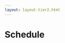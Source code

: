 ```yaml
---
layout: layout-tier2.html
---
```

<div class="container section schedule">
   <h1 class="text-center">Schedule</h1>
    </div>
</div>
<div class="schedule-index-page">
    <script type="text/javascript" src="https://sessionize.com/api/v2/3ivl2xjg/view/GridSmart"></script>
</div>